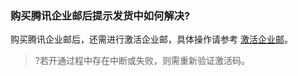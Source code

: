 ### 购买腾讯企业邮后提示发货中如何解决?
购买腾讯企业邮后，还需进行激活企业邮，具体操作请参考 [激活企业邮](https://cloud.tencent.com/document/product/613/57918)。

>?若开通过程中存在中断或失败，则需重新验证激活码。

